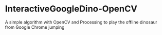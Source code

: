 # InteractiveGoogleDino-OpenCV
A simple algorithm with OpenCV and Processing to play the offline dinosaur from Google Chrome jumping
